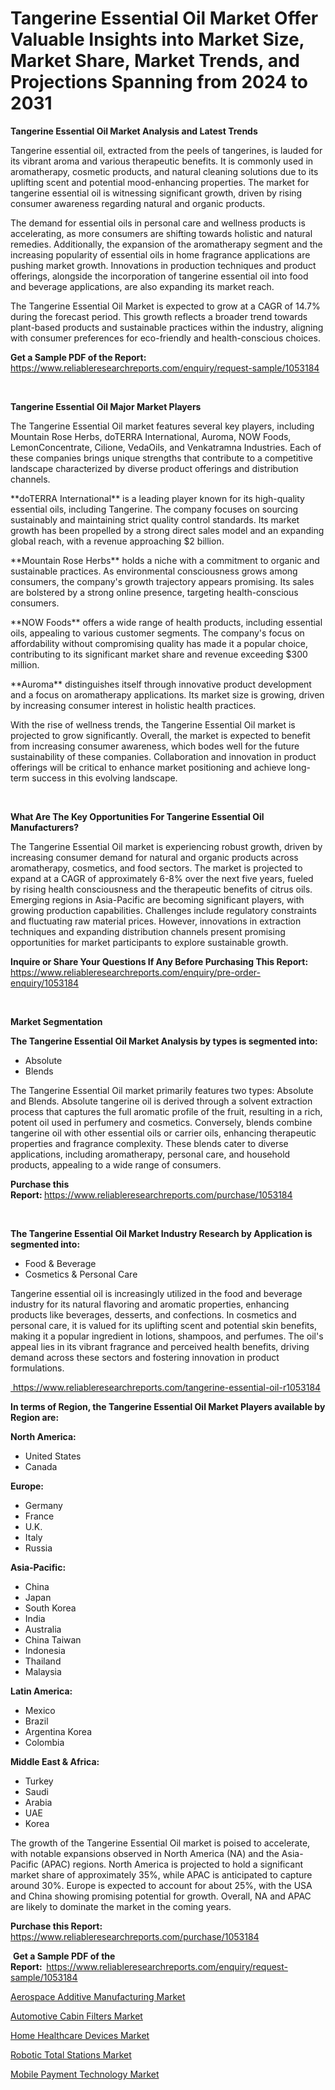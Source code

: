 <p><h1>Tangerine Essential Oil Market Offer Valuable Insights into Market Size, Market Share, Market Trends, and Projections Spanning from 2024 to 2031</h1></p><p><strong>Tangerine Essential Oil Market Analysis and Latest Trends</strong></p>
<p><p>Tangerine essential oil, extracted from the peels of tangerines, is lauded for its vibrant aroma and various therapeutic benefits. It is commonly used in aromatherapy, cosmetic products, and natural cleaning solutions due to its uplifting scent and potential mood-enhancing properties. The market for tangerine essential oil is witnessing significant growth, driven by rising consumer awareness regarding natural and organic products. </p><p>The demand for essential oils in personal care and wellness products is accelerating, as more consumers are shifting towards holistic and natural remedies. Additionally, the expansion of the aromatherapy segment and the increasing popularity of essential oils in home fragrance applications are pushing market growth. Innovations in production techniques and product offerings, alongside the incorporation of tangerine essential oil into food and beverage applications, are also expanding its market reach.</p><p>The Tangerine Essential Oil Market is expected to grow at a CAGR of 14.7% during the forecast period. This growth reflects a broader trend towards plant-based products and sustainable practices within the industry, aligning with consumer preferences for eco-friendly and health-conscious choices.</p></p>
<p><strong>Get a Sample PDF of the Report:&nbsp;</strong> <a href="https://www.reliableresearchreports.com/enquiry/request-sample/1053184?utm_campaign=115&utm_medium=2&utm_source=Github&utm_content=ia&utm_term=17112024&utm_id=tangerine-essential-oil">https://www.reliableresearchreports.com/enquiry/request-sample/1053184</a></p>
<p>&nbsp;</p>
<p><strong>Tangerine Essential Oil Major Market Players</strong></p>
<p><p>The Tangerine Essential Oil market features several key players, including Mountain Rose Herbs, doTERRA International, Auroma, NOW Foods, LemonConcentrate, Cilione, VedaOils, and Venkatramna Industries. Each of these companies brings unique strengths that contribute to a competitive landscape characterized by diverse product offerings and distribution channels.</p><p>**doTERRA International** is a leading player known for its high-quality essential oils, including Tangerine. The company focuses on sourcing sustainably and maintaining strict quality control standards. Its market growth has been propelled by a strong direct sales model and an expanding global reach, with a revenue approaching $2 billion.</p><p>**Mountain Rose Herbs** holds a niche with a commitment to organic and sustainable practices. As environmental consciousness grows among consumers, the company's growth trajectory appears promising. Its sales are bolstered by a strong online presence, targeting health-conscious consumers.</p><p>**NOW Foods** offers a wide range of health products, including essential oils, appealing to various customer segments. The company's focus on affordability without compromising quality has made it a popular choice, contributing to its significant market share and revenue exceeding $300 million.</p><p>**Auroma** distinguishes itself through innovative product development and a focus on aromatherapy applications. Its market size is growing, driven by increasing consumer interest in holistic health practices.</p><p>With the rise of wellness trends, the Tangerine Essential Oil market is projected to grow significantly. Overall, the market is expected to benefit from increasing consumer awareness, which bodes well for the future sustainability of these companies. Collaboration and innovation in product offerings will be critical to enhance market positioning and achieve long-term success in this evolving landscape.</p></p>
<p>&nbsp;</p>
<p><strong>What Are The Key Opportunities For Tangerine Essential Oil Manufacturers?</strong></p>
<p><p>The Tangerine Essential Oil market is experiencing robust growth, driven by increasing consumer demand for natural and organic products across aromatherapy, cosmetics, and food sectors. The market is projected to expand at a CAGR of approximately 6-8% over the next five years, fueled by rising health consciousness and the therapeutic benefits of citrus oils. Emerging regions in Asia-Pacific are becoming significant players, with growing production capabilities. Challenges include regulatory constraints and fluctuating raw material prices. However, innovations in extraction techniques and expanding distribution channels present promising opportunities for market participants to explore sustainable growth.</p></p>
<p><strong>Inquire or Share Your Questions If Any Before Purchasing This Report:</strong> <a href="https://www.reliableresearchreports.com/enquiry/pre-order-enquiry/1053184?utm_campaign=115&utm_medium=2&utm_source=Github&utm_content=ia&utm_term=17112024&utm_id=tangerine-essential-oil">https://www.reliableresearchreports.com/enquiry/pre-order-enquiry/1053184</a></p>
<p>&nbsp;</p>
<p><strong>Market Segmentation</strong></p>
<p><strong>The Tangerine Essential Oil Market Analysis by types is segmented into:</strong></p>
<p><ul><li>Absolute</li><li>Blends</li></ul></p>
<p><p>The Tangerine Essential Oil market primarily features two types: Absolute and Blends. Absolute tangerine oil is derived through a solvent extraction process that captures the full aromatic profile of the fruit, resulting in a rich, potent oil used in perfumery and cosmetics. Conversely, blends combine tangerine oil with other essential oils or carrier oils, enhancing therapeutic properties and fragrance complexity. These blends cater to diverse applications, including aromatherapy, personal care, and household products, appealing to a wide range of consumers.</p></p>
<p><strong>Purchase this Report:&nbsp;</strong><a href="https://www.reliableresearchreports.com/purchase/1053184?utm_campaign=115&utm_medium=2&utm_source=Github&utm_content=ia&utm_term=17112024&utm_id=tangerine-essential-oil">https://www.reliableresearchreports.com/purchase/1053184</a></p>
<p>&nbsp;</p>
<p><strong>The Tangerine Essential Oil Market Industry Research by Application is segmented into:</strong></p>
<p><ul><li>Food & Beverage</li><li>Cosmetics & Personal Care</li></ul></p>
<p><p>Tangerine essential oil is increasingly utilized in the food and beverage industry for its natural flavoring and aromatic properties, enhancing products like beverages, desserts, and confections. In cosmetics and personal care, it is valued for its uplifting scent and potential skin benefits, making it a popular ingredient in lotions, shampoos, and perfumes. The oil's appeal lies in its vibrant fragrance and perceived health benefits, driving demand across these sectors and fostering innovation in product formulations.</p></p>
<p><a href="https://www.reliableresearchreports.com/tangerine-essential-oil-r1053184?utm_campaign=115&utm_medium=2&utm_source=Github&utm_content=ia&utm_term=17112024&utm_id=tangerine-essential-oil">&nbsp;https://www.reliableresearchreports.com/tangerine-essential-oil-r1053184</a></p>
<p><strong>In terms of Region, the Tangerine Essential Oil Market Players available by Region are:</strong></p>
<p>
    <p> <strong> North America: </strong>
        <ul>
            <li>United States</li>
            <li>Canada</li>
        </ul>
        </p> 
    <p> <strong> Europe: </strong>
        <ul>
            <li>Germany</li>
            <li>France</li>
            <li>U.K.</li>
            <li>Italy</li>
            <li>Russia</li>
        </ul>
        </p> 
    <p> <strong> Asia-Pacific: </strong>
        <ul>
            <li>China</li>
            <li>Japan</li>
            <li>South Korea</li>
            <li>India</li>
            <li>Australia</li>
            <li>China Taiwan</li>
            <li>Indonesia</li>
            <li>Thailand</li>
            <li>Malaysia</li>
        </ul>
        </p> 
    <p> <strong> Latin America: </strong>
        <ul>
            <li>Mexico</li>
            <li>Brazil</li>
            <li>Argentina Korea</li>
            <li>Colombia</li>
        </ul>
        </p> 
    <p> <strong> Middle East & Africa: </strong>
        <ul>
            <li>Turkey</li>
            <li>Saudi</li>
            <li>Arabia</li>
            <li>UAE</li>
            <li>Korea</li>
        </ul>
    </p>
    </p>
<p><p>The growth of the Tangerine Essential Oil market is poised to accelerate, with notable expansions observed in North America (NA) and the Asia-Pacific (APAC) regions. North America is projected to hold a significant market share of approximately 35%, while APAC is anticipated to capture around 30%. Europe is expected to account for about 25%, with the USA and China showing promising potential for growth. Overall, NA and APAC are likely to dominate the market in the coming years.</p></p>
<p><strong>Purchase this Report: </strong><a href="https://www.reliableresearchreports.com/purchase/1053184?utm_campaign=115&utm_medium=2&utm_source=Github&utm_content=ia&utm_term=17112024&utm_id=tangerine-essential-oil">https://www.reliableresearchreports.com/purchase/1053184</a></p>
<p>&nbsp;<strong>Get a Sample PDF of the Report:&nbsp;&nbsp;</strong><a href="https://www.reliableresearchreports.com/enquiry/request-sample/1053184?utm_campaign=115&utm_medium=2&utm_source=Github&utm_content=ia&utm_term=17112024&utm_id=tangerine-essential-oil">https://www.reliableresearchreports.com/enquiry/request-sample/1053184</a></p>
<p><strong></strong></p>
<p><p><a href="https://issuu.com/reportprime-2/docs/aerospace-additive-manufacturing-ma_d66a9f50865e21?utm_campaign=115&utm_medium=2&utm_source=Github&utm_content=ia&utm_term=17112024&utm_id=tangerine-essential-oil">Aerospace Additive Manufacturing Market</a></p><p><a href="https://www.linkedin.com/pulse/automotive-cabin-filters-market-global-regional-analysis-kqjhe?utm_campaign=115&utm_medium=2&utm_source=Github&utm_content=ia&utm_term=17112024&utm_id=tangerine-essential-oil">Automotive Cabin Filters Market</a></p><p><a href="https://issuu.com/reportprime-2/docs/home-healthcare-devices-market-size_861c90c07159c6?utm_campaign=115&utm_medium=2&utm_source=Github&utm_content=ia&utm_term=17112024&utm_id=tangerine-essential-oil">Home Healthcare Devices Market</a></p><p><a href="https://github.com/ashepherd82/Market-Research-Report-List-6/blob/main/robotic-total-stations-market.md?utm_campaign=115&utm_medium=2&utm_source=Github&utm_content=ia&utm_term=17112024&utm_id=tangerine-essential-oil">Robotic Total Stations Market</a></p><p><a href="https://www.linkedin.com/pulse/market-leaders-laggards-global-mobile-payment-technology-trends-2k6mc?utm_campaign=115&utm_medium=2&utm_source=Github&utm_content=ia&utm_term=17112024&utm_id=tangerine-essential-oil">Mobile Payment Technology Market</a></p></p>